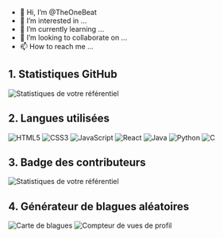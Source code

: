 - 👋 Hi, I’m @TheOneBeat
- 👀 I’m interested in ...
- 🌱 I’m currently learning ...
- 💞️ I’m looking to collaborate on ...
- 📫 How to reach me ...

<!---
TheOneBeat/TheOneBeat is a ✨ special ✨ repository because its `README.md` (this file) appears on your GitHub profile.
You can click the Preview link to take a look at your changes.
--->
 ## 1. Statistiques GitHub
 ![Statistiques de votre référentiel](<https://github-readme-stats.vercel.app/api?username=TheOneBeat&show_icons=true>)
 ## 2. Langues utilisées
![HTML5](https://img.shields.io/badge/html5-%23E34F26.svg?style=for-the-badge&logo=html5&logoColor=white)
![CSS3](https://img.shields.io/badge/css3-%231572B6.svg?style=for-the-badge&logo=css3&logoColor=white)
![JavaScript](https://img.shields.io/badge/javascript-%23323330.svg?style=for-the-badge&logo=javascript&logoColor=%23F7DF1E)
![React](https://img.shields.io/badge/react-%2320232a.svg?style=for-the-badge&logo=react&logoColor=%2361DAFB)
![Java](https://img.shields.io/badge/java-%23ED8B00.svg?style=for-the-badge&logo=java&logoColor=white)
![Python](https://img.shields.io/badge/python-3670A0?style=for-the-badge&logo=python&logoColor=ffdd54)
![C](https://img.shields.io/badge/c-%2300599C.svg?style=for-the-badge&logo=c&logoColor=white)

 ## 3. Badge des contributeurs
 ![Statistiques de votre référentiel](https://contrib.rocks/image?repo=TheOneBeat/Python)
 ## 4. Générateur de blagues aléatoires
 ![Carte de blagues](https://readme-jokes.vercel.app/api)
 ![Compteur de vues de profil](https://komarev.com/ghpvc/?username=TheOneBeat)
